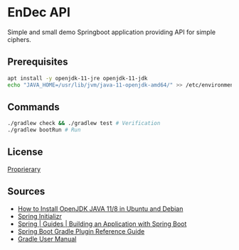 # EnDec API

Simple and small demo Springboot application providing API for simple ciphers.

## Prerequisites

```bash
apt install -y openjdk-11-jre openjdk-11-jdk
echo "JAVA_HOME=/usr/lib/jvm/java-11-openjdk-amd64/" >> /etc/environment
```

## Commands

```bash
./gradlew check && ./gradlew test # Verification
./gradlew bootRun # Run
```

## License

[Proprierary](LICENSE)

## Sources

- [How to Install OpenJDK JAVA 11/8 in Ubuntu and Debian](https://tecadmin.net/install-openjdk-java-ubuntu/)
- [Spring Initializr](https://start.spring.io/)
- [Spring | Guides | Building an Application with Spring Boot](https://spring.io/guides/gs/spring-boot/)
- [Spring Boot Gradle Plugin Reference Guide](https://docs.spring.io/spring-boot/docs/2.4.0/gradle-plugin/reference/htmlsingle/)
- [Gradle User Manual](https://docs.gradle.org/current/userguide/userguide.html)
